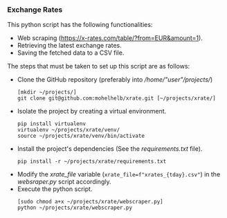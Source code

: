 ### Exchange Rates

This python script has the following functionalities:

- Web scraping (https://x-rates.com/table/?from=EUR&amount=1).
- Retrieving the latest exchange rates.
- Saving the fetched data to a CSV file.

The steps that must be taken to set up this script are as follows:

- Clone the GitHub repository (preferably into */home/"user"/projects/*)
	```
	[mkdir ~/projects/]
	git clone git@github.com:mohelhelb/xrate.git [~/projects/xrate/]
	```	
- Isolate the project by creating a virtual environment.
	```
	pip install virtualenv
	virtualenv ~/projects/xrate/venv/
	source ~/projects/xrate/venv/bin/activate
	```
- Install the project's dependencies (See the *requirements.txt* file).
	```
	pip install -r ~/projects/xrate/requirements.txt
	```
- Modify the *xrate_file* variable (`xrate_file=f"xrates_{tday}.csv"`) in the *websraper.py* script accordingly.
- Execute the python script.
	```
	[sudo chmod a+x ~/projects/xrate/webscraper.py]
	python ~/projects/xrate/webscraper.py
	```
